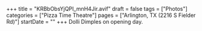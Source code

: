 +++
title = "KRBbObsYjQPI_mnH4Jir.avif"
draft = false
tags = ["Photos"]
categories = ["Pizza Time Theatre"]
pages = ["Arlington, TX (2216 S Fielder Rd)"]
startDate = ""
+++
Dolli Dimples on opening day.
